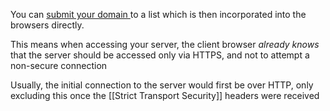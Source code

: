 You can [submit your domain ](https://hstspreload.org) to a list which is then incorporated into the browsers directly. 

This means when accessing your server, the client browser *already knows* that the server should be accessed only via HTTPS, and not to attempt a non-secure connection

Usually, the initial connection to the server would first be over HTTP, only excluding this once the [[Strict Transport Security]] headers were received